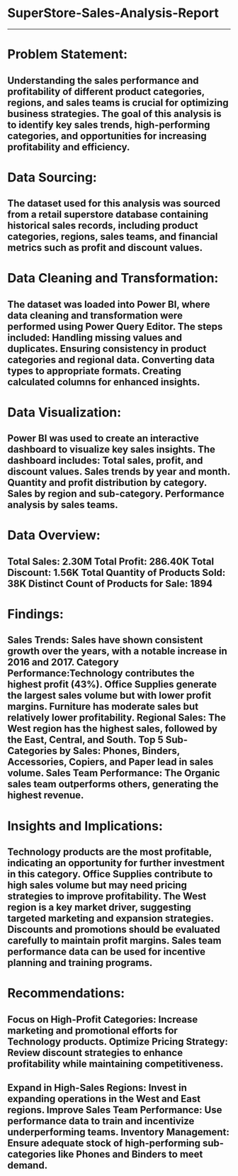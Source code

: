 # SuperStore-Sales-Analysis-Report
----
# Problem Statement:
Understanding the sales performance and profitability of different product categories, regions, and sales teams is crucial for optimizing business strategies. The goal of this analysis is to identify key sales trends, high-performing categories, and opportunities for increasing profitability and efficiency.
----
# Data Sourcing:
The dataset used for this analysis was sourced from a retail superstore database containing historical sales records, including product categories, regions, sales teams, and financial metrics such as profit and discount values.
----

# Data Cleaning and Transformation:
The dataset was loaded into Power BI, where data cleaning and transformation were performed using Power Query Editor. The steps included:
Handling missing values and duplicates.
Ensuring consistency in product categories and regional data.
Converting data types to appropriate formats.
Creating calculated columns for enhanced insights.
----
# Data Visualization:
Power BI was used to create an interactive dashboard to visualize key sales insights. The dashboard includes:
Total sales, profit, and discount values.
Sales trends by year and month.
Quantity and profit distribution by category.
Sales by region and sub-category.
Performance analysis by sales teams.
----
# Data Overview:
Total Sales: 2.30M
Total Profit: 286.40K
Total Discount: 1.56K
Total Quantity of Products Sold: 38K
Distinct Count of Products for Sale: 1894
----
# Findings:
Sales Trends: Sales have shown consistent growth over the years, with a notable increase in 2016 and 2017.
Category Performance:Technology contributes the highest profit (43%).
Office Supplies generate the largest sales volume but with lower profit margins.
Furniture has moderate sales but relatively lower profitability.
Regional Sales: The West region has the highest sales, followed by the East, Central, and South.
Top 5 Sub-Categories by Sales: Phones, Binders, Accessories, Copiers, and Paper lead in sales volume.
Sales Team Performance: The Organic sales team outperforms others, generating the highest revenue.
----
# Insights and Implications:
Technology products are the most profitable, indicating an opportunity for further investment in this category.
Office Supplies contribute to high sales volume but may need pricing strategies to improve profitability.
The West region is a key market driver, suggesting targeted marketing and expansion strategies.
Discounts and promotions should be evaluated carefully to maintain profit margins.
Sales team performance data can be used for incentive planning and training programs.
----
# Recommendations:
Focus on High-Profit Categories: Increase marketing and promotional efforts for Technology products.
Optimize Pricing Strategy: Review discount strategies to enhance profitability while maintaining competitiveness.
----
Expand in High-Sales Regions: Invest in expanding operations in the West and East regions.
Improve Sales Team Performance: Use performance data to train and incentivize underperforming teams.
Inventory Management: Ensure adequate stock of high-performing sub-categories like Phones and Binders to meet demand.
----
